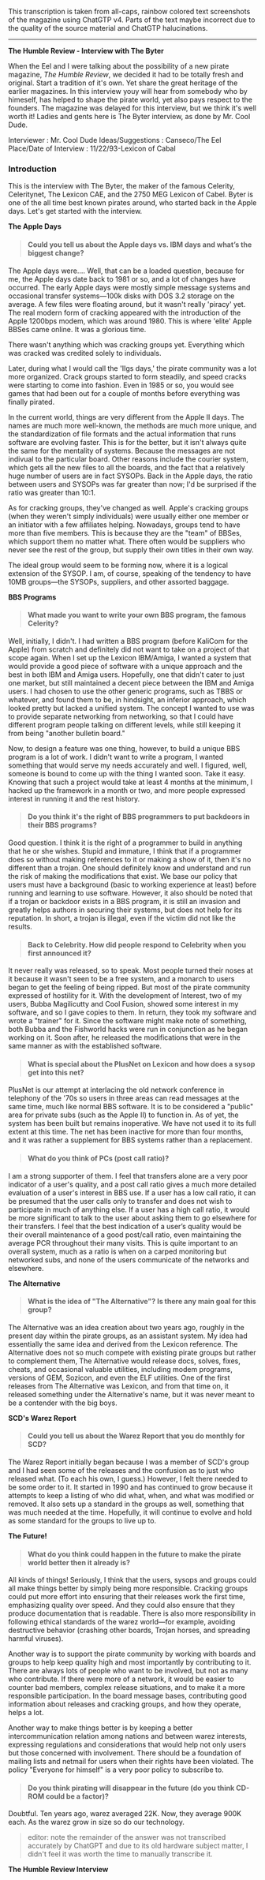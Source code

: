 
This transcription is taken from all-caps, rainbow colored text screenshots of the magazine using ChatGTP v4. Parts of the text maybe incorrect due to the quality of the source material and ChatGTP halucinations.

---

**The Humble Review - Interview with The Byter**  

When the Eel and I were talking about the possibility of a new pirate magazine, *The Humble Review*, we decided it had to be totally fresh and original. Start a tradition of it's own. Yet share the great heritage of the earlier magazines. In this interview youy will hear from somebody who by himeself, has helped to shape the pirate world, yet also pays respect to the founders. The magazine was delayed for this interview, but we think it's well worth it! Ladies and gents here is The Byter interview, as done by Mr. Cool Dude.

Interviewer : Mr. Cool Dude
Ideas/Suggestions : Canseco/The Eel
Place/Date of Interview : 11/22/93-Lexicon of Cabal

### Introduction 

This is the interview with The Byter, the maker of the famous Celerity, Celeritynet, The Lexicon CAE, and the 2750 MEG Lexicon of Cabel. Byter is one of the all time best known pirates around, who started back in the Apple days. Let's get started with the interview.

**The Apple Days**  

> #### Could you tell us about the Apple days vs. IBM days and what’s the biggest change?  

The Apple days were.... Well, that can be a loaded question, because for me, the Apple days date back to 1981 or so, and a lot of changes have occurred. The early Apple days were mostly simple message systems and occasional transfer systems—100k disks with DOS 3.2 storage on the average. A few files were floating around, but it wasn't really 'piracy' yet. The real modern form of cracking appeared with the introduction of the Apple 1200bps modem, which was around 1980. This is where 'elite' Apple BBSes came online. It was a glorious time.

There wasn't anything which was cracking groups yet. Everything which was cracked was credited solely to individuals.  

Later, during what I would call the 'IIgs days,' the pirate community was a lot more organized. Crack groups started to form steadily, and speed cracks were starting to come into fashion. Even in 1985 or so, you would see games that had been out for a couple of months before everything was finally pirated.

In the current world, things are very different from the Apple II days. The names are much more well-known, the methods are much more unique, and the standardization of file formats and the actual information that runs software are evolving faster. This is for the better, but it isn't always quite the same for the mentality of systems. Because the messages are not indivual to the particular board. Other reasons include the courier system, which gets all the new files to all the boards, and the fact that a relatively huge number of users are in fact SYSOPs. Back in the Apple days, the ratio between users and SYSOPs was far greater than now; I'd be surprised if the ratio was greater than 10:1.

As for cracking groups, they've changed as well. Apple's cracking groups (when they weren't simply individuals) were usually either one member or an initiator with a few affiliates helping. Nowadays, groups tend to have more than five members. This is because they are the "team" of BBSes, which support them no matter what. There often would be suppliers who never see the rest of the group, but supply their own titles in their own way.

The ideal group would seem to be forming now, where it is a logical extension of the SYSOP. I am, of course, speaking of the tendency to have 10MB groups—the SYSOPs, suppliers, and other assorted baggage.

**BBS Programs**  

> #### What made you want to write your own BBS program, the famous Celerity?

Well, initially, I didn't. I had written a BBS program (before KaliCom for the Apple) from scratch and definitely did not want to take on a project of that scope again. When I set up the Lexicon IBM/Amiga, I wanted a system that would provide a good piece of software with a unique approach and the best in both IBM and Amiga users. Hopefully, one that didn't cater to just one market, but still maintained a decent piece between the IBM and Amiga users. I had chosen to use the other generic programs, such as TBBS or whatever, and found them to be, in hindsight, an inferior approach, which looked pretty but lacked a unified system. The concept I wanted to use was to provide separate networking from networking, so that I could have different program people talking on different levels, while still keeping it from being "another bulletin board." 

Now, to design a feature was one thing, however, to build a unique BBS program is a lot of work. I didn't want to write a program, I wanted something that would serve my needs accurately and well. I figured, well, someone is bound to come up with the thing I wanted soon. Take it easy. Knowing that such a project would take at least 4 months at the minimum, I hacked up the framework in a month or two, and more people expressed interest in running it and the rest history.

> #### Do you think it's the right of BBS programmers to put backdoors in their BBS programs?

Good question. I think it is the right of a programmer to build in anything that he or she wishes. Stupid and immature, I think that if a programmer does so without making references to it or making a show of it, then it's no different than a trojan. One should definitely know and understand and run the risk of making the modifications that exist. We base our policy that users must have a background (basic to working experience at least) before running and learning to use software. However, it also should be noted that if a trojan or backdoor exists in a BBS program, it is still an invasion and greatly helps authors in securing their systems, but does not help for its reputation. In short, a trojan is illegal, even if the victim did not like the results.  

> #### Back to Celebrity. How did people respond to Celebrity when you first announced it?

It never really was released, so to speak. Most people turned their noses at it because it wasn't seen to be a free system, and a monarch to users began to get the feeling of being ripped. But most of the pirate community expressed of hostility for it. With the development of Interest, two of my users, Bubba Magilicutty and Cool Fusion, showed some interest in my software, and so I gave copies to them. In return, they took my software and wrote a "trainer" for it. Since the software might make note of something, both Bubba and the Fishworld hacks were run in conjunction as he began working on it. Soon after, he released the modifications that were in the same manner as with the established software.  

> #### What is special about the PlusNet on Lexicon and how does a sysop get into this net?

PlusNet is our attempt at interlacing the old network conference in telephony of the '70s so users in three areas can read messages at the same time, much like normal BBS software. It is to be considered a "public" area for private subs (such as the Apple II) to function in. As of yet, the system has been built but remains inoperative. We have not used it to its full extent at this time. The net has been inactive for more than four months, and it was rather a supplement for BBS systems rather than a replacement.  

> #### What do you think of PCs (post call ratio)?

I am a strong supporter of them. I feel that transfers alone are a very poor indicator of a user's quality, and a post call ratio gives a much more detailed evaluation of a user's interest in BBS use. If a user has a low call ratio, it can be presumed that the user calls only to transfer and does not wish to participate in much of anything else. If a user has a high call ratio, it would be more significant to talk to the user about asking them to go elsewhere for their transfers. I feel that the best indication of a user’s quality would be their overall maintenance of a good post/call ratio, even maintaining the average PCR throughout their many visits. This is quite important to an overall system, much as a ratio is when on a carped monitoring but networked subs, and none of the users communicate of the networks and elsewhere.  

**The Alternative**  

> #### What is the idea of "The Alternative"? Is there any main goal for this group?  

The Alternative was an idea creation about two years ago, roughly in the present day within the pirate groups, as an assistant system. My idea had essentially the same idea and derived from the Lexicon reference. The Alternative does not so much compete with existing pirate groups but rather to complement them, The Alternative would release docs, solves, fixes, cheats, and occasional valuable utilities, including modem programs, versions of GEM, Sozicon, and even the ELF utilities. One of the first releases from The Alternative was Lexicon, and from that time on, it released something under the Alternative's name, but it was never meant to be a contender with the big boys.  

**SCD's Warez Report**  

> #### Could you tell us about the Warez Report that you do monthly for SCD?

The Warez Report initially began because I was a member of SCD's group and I had seen some of the releases and the confusion as to just who released what. (To each his own, I guess.) However, I felt there needed to be some order to it. It started in 1990 and has continued to grow because it attempts to keep a listing of who did what, when, and what was modified or removed. It also sets up a standard in the groups as well, something that was much needed at the time. Hopefully, it will continue to evolve and hold as some standard for the groups to live up to.  

**The Future!**  

> #### What do you think could happen in the future to make the pirate world better then it already is?

All kinds of things! Seriously, I think that the users, sysops and groups could all make things better by simply being more responsible. Cracking groups could put more effort into ensuring that their releases work the first time, emphasizing quality over speed. And they could also ensure that they produce documentation that is readable. There is also more responsibility in following ethical standards of the warez world—for example, avoiding destructive behavior (crashing other boards, Trojan horses, and spreading harmful viruses).  

Another way is to support the pirate community by working with boards and groups to help keep quality high and most importantly by contributing to it. There are always lots of people who want to be involved, but not as many who contribute. If there were more of a network, it would be easier to counter bad members, complex release situations, and to make it a more responsible participation. In the board message bases, contributing good information about releases and cracking groups, and how they operate, helps a lot.  

Another way to make things better is by keeping a better intercommunication relation among nations and between warez interests, expressing regulations and considerations that would help not only users but those concerned with involvement. There should be a foundation of mailing lists and netmail for users when their rights have been violated. The policy "Everyone for himself" is a very poor policy to subscribe to.  

> #### Do you think pirating will disappear in the future (do you think CD-ROM could be a factor)?

Doubtful. Ten years ago, warez averaged 22K. Now, they average 900K each. As the warez grow in size so do our technology.   

> editor: note the remainder of the answer was not transcribed accurately by ChatGPT and due to its old hardware subject matter, I didn't feel it was worth the time to manually transcribe it.

**The Humble Review Interview**  
